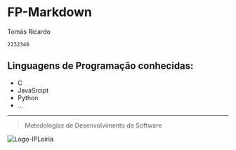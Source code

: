 # FP-Markdown

Tomás Ricardo

```
2232346
```

## Linguagens de Programação conhecidas:

- C
- JavaSrcipt
- Python
- ...

---

> Metedologias de Desenvolvimento de Software

![Logo-IPLeiria](https://eduportugal.eu/wp-content/uploads/2017/08/eduportugal_ipleiria_n.jpg)

